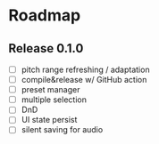# Roadmap

## Release 0.1.0

- [ ] pitch range refreshing / adaptation
- [ ] compile&release w/ GitHub action
- [ ] preset manager
- [ ] multiple selection
- [ ] DnD
- [ ] UI state persist
- [ ] silent saving for audio